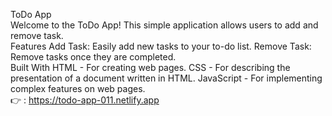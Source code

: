 ToDo App 
<br>
Welcome to the ToDo App! This simple application allows users to add and remove task.
<br>
Features
Add Task: Easily add new tasks to your to-do list.
Remove Task: Remove tasks once they are completed.
<br>
Built With
HTML - For creating web pages.
CSS - For describing the presentation of a document written in HTML.
JavaScript - For implementing complex features on web pages.
<br>
👉 : https://todo-app-011.netlify.app
